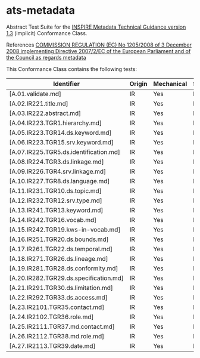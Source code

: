 ats-metadata
============

Abstract Test Suite for the [INSPIRE Metadata Technical Guidance version 1.3](http://inspire.jrc.ec.europa.eu/documents/Metadata/MD_IR_and_ISO_20131029.pdf) (implicit) Conformance Class.

References
[COMMISSION REGULATION (EC) No 1205/2008 of 3 December 2008 implementing Directive 2007/2/EC of the European Parliament and of the Council as regards
metadata](http://eur-lex.europa.eu/LexUriServ/LexUriServ.do?uri=OJ:L:2008:326:0012:0030:EN:PDF)

This Conformance Class contains the following tests:

| Identifier                                                        | Origin | Mechanical | Status   |
| ----------------------------------------------------------------- | ------ | ---------- | -------- |
| [A.01.validate.md]  	    | IR     | Yes        | Draft  |
| [A.02.IR221.title.md]  	    | IR     | Yes        | Draft  |
| [A.03.IR222.abstract.md]  	    | IR     | Yes        | Draft  |
| [A.04.IR223.TGR1.hierarchy.md]  	    | IR     | Yes        | Draft  |
| [A.05.IR223.TGR14.ds.keyword.md]  	    | IR     | Yes        | Draft  |
| [A.06.IR223.TGR15.srv.keyword.md]  	    | IR     | Yes        | Draft  |
| [A.07.IR225.TGR5.ds.identification.md]  	    | IR     | Yes        | Draft  |
| [A.08.IR224.TGR3.ds.linkage.md]  	    | IR     | Yes        | Draft  |
| [A.09.IR226.TGR4.srv.linkage.md]  	    | IR     | Yes        | Draft  |
| [A.10.IR227.TGR8.ds.language.md]  	    | IR     | Yes        | Draft  |
| [A.11.IR231.TGR10.ds.topic.md]  	    | IR     | Yes        | Draft  |
| [A.12.IR232.TGR12.srv.type.md]  	    | IR     | Yes        | Draft  |
| [A.13.IR241.TGR13.keyword.md]  	    | IR     | Yes        | Draft  |
| [A.14.IR242.TGR16.vocab.md]  	    | IR     | Yes        | Draft  |
| [A.15.IR242.TGR19.kws-in-vocab.md]  	    | IR     | Yes        | Draft  |
| [A.16.IR251.TGR20.ds.bounds.md]  	    | IR     | Yes        | Draft  |
| [A.17.IR261.TGR22.ds.temporal.md]  	    | IR     | Yes        | Draft  |
| [A.18.IR271.TGR26.ds.lineage.md]  	    | IR     | Yes        | Draft  |
| [A.19.IR281.TGR28.ds.conformity.md]  	    | IR     | Yes        | Draft  |
| [A.20.IR282.TGR29.ds.specification.md]  	    | IR     | Yes        | Draft  |
| [A.21.IR291.TGR30.ds.limitation.md]  	    | IR     | Yes        | Draft  |
| [A.22.IR292.TGR33.ds.access.md]  	    | IR     | Yes        | Draft  |
| [A.23.IR2101.TGR35.contact.md]  	    | IR     | Yes        | Draft  |
| [A.24.IR2102.TGR36.role.md]  	  | IR     | Yes        | Draft  |
| [A.25.IR2111.TGR37.md.contact.md]  	    | IR     | Yes        | Draft  |
| [A.26.IR2112.TGR38.md.role.md]  	 | IR     | Yes        | Draft  |
| [A.27.IR2113.TGR39.date.md]    | IR     | Yes        | Draft  |

